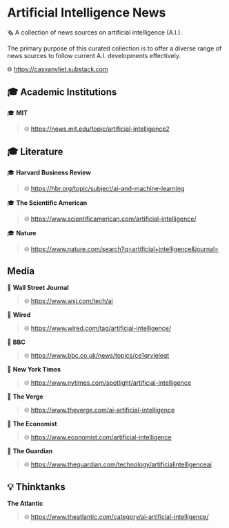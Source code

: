 # Artificial Intelligence News

🗞️ A collection of news sources on artificial intelligence (A.I.).

The primary purpose of this curated collection is to offer a diverse range of news sources to follow current A.I. developments effectively.

🌐 https://casvanvliet.substack.com

## 🎓 Academic Institutions

🎓 **MIT**

> 🌐 https://news.mit.edu/topic/artificial-intelligence2

## 🎓 Literature

🎓 **Harvard Business Review**

> 🌐 https://hbr.org/topic/subject/ai-and-machine-learning
> 
🎓 **The Scientific American**

> 🌐 https://www.scientificamerican.com/artificial-intelligence/

🎓 **Nature**

> 🌐 https://www.nature.com/search?q=artificial+intelligence&journal=

## Media

📰 **Wall Street Journal**

> 🌐 https://www.wsj.com/tech/ai

📰 **Wired**

> 🌐 https://www.wired.com/tag/artificial-intelligence/

📰 **BBC** 

> 🌐 https://www.bbc.co.uk/news/topics/ce1qrvleleqt

📰 **New York Times**

> 🌐 https://www.nytimes.com/spotlight/artificial-intelligence

📰 **The Verge**

> 🌐 https://www.theverge.com/ai-artificial-intelligence

📰 **The Economist**

> 🌐 https://www.economist.com/artificial-intelligence

📰 **The Guardian**

> 🌐 https://www.theguardian.com/technology/artificialintelligenceai

## 💡 Thinktanks

**The Atlantic**

> 🌐 https://www.theatlantic.com/category/ai-artificial-intelligence/
